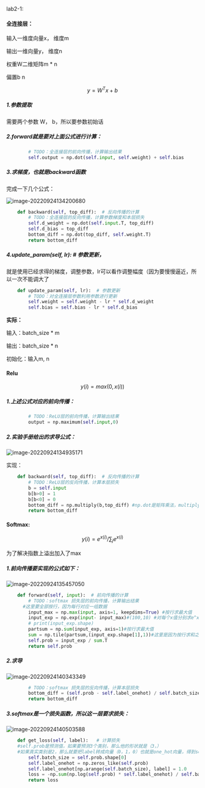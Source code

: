 lab2-1:

#### 全连接层：

输入一维度向量x， 维度m

输出一维向量y， 维度n

权重W二维矩阵m * n

偏置b n

$$y=W^T x + b​$$



##### 1.参数提取

需要两个参数 W， b，所以要参数初始话

##### 2.forward就是要对上面公式进行计算：

```python
        # TODO：全连接层的前向传播，计算输出结果
        self.output = np.dot(self.input, self.weight) + self.bias
```

##### 3.求梯度，也就是backward函数

完成一下几个公式：

![image-20220924134200680](/Users/pengruiying/Desktop/github/DlLearn/实验/assets/image-20220924134200680.png)

```python
    def backward(self, top_diff):  # 反向传播的计算
        # TODO：全连接层的反向传播，计算参数梯度和本层损失
        self.d_weight = np.dot(self.input.T, top_diff)
        self.d_bias = top_diff
        bottom_diff = np.dot(top_diff, self.weight.T)
        return bottom_diff
```

##### 4.update_param(self, lr):  # 参数更新， 

就是使用已经求得的梯度，调整参数，lr可以看作调整幅度（因为要慢慢逼近，所以一次不能调大了

```python
    def update_param(self, lr):  # 参数更新
        # TODO：对全连接层参数利用参数进行更新
        self.weight = self.weight - lr * self.d_weight
        self.bias = self.bias - lr * self.d_bias
```



**实际：**

输入：batch_size * m

输出：batch_size * n

初始化：输入m, n

#### Relu

$$y(i) = max(0, x(i))$$

##### 1.上述公式对应的前向传播：

```python
        # TODO：ReLU层的前向传播，计算输出结果
        output = np.maximum(self.input,0)
```

##### 2.实验手册给出的求导公式：

![image-20220924134935171](/Users/pengruiying/Desktop/github/DlLearn/实验/assets/image-20220924134935171.png)

实现：

```python
    def backward(self, top_diff):  # 反向传播的计算
        # TODO：ReLU层的反向传播，计算本层损失
        b = self.input
        b[b>0] = 1
        b[b<0] = 0
        bottom_diff = np.multiply(b,top_diff) #np.dot是矩阵乘法，multiply是对应位置相乘
        return bottom_diff
```



#### Softmax:

$$y(i) = e^{x(i)}/ \sum_{j}e^{x(i)}$$

为了解决指数上溢出加入了max

##### 1.前向传播要实现的公式如下：

![image-20220924135457050](/Users/pengruiying/Desktop/github/DlLearn/实验/assets/image-20220924135457050.png)

```python
    def forward(self, input):  # 前向传播的计算
        # TODO：softmax 损失层的前向传播，计算输出结果
      #这里要全部按行，因为每行对应一组数据
        input_max = np.max(input, axis=1, keepdims=True) #按行求最大值
        input_exp = np.exp(input- input_max)#(100,10) #对每个x值分别求e^x
        # print(input_exp.shape)
        partsum = np.sum(input_exp, axis=1)#按行求最大值
        sum = np.tile(partsum,(input_exp.shape[1],1))#这里是因为按行求和之后，part_sum和input_exp的形状不一样，所以要对partsum进行复制
        self.prob = input_exp / sum.T
        return self.prob
```

##### 2.求导

![image-20220924140343349](/Users/pengruiying/Desktop/github/DlLearn/实验/assets/image-20220924140343349.png)

```python
        # TODO：softmax 损失层的反向传播，计算本层损失
        bottom_diff = (self.prob - self.label_onehot) / self.batch_size
        return bottom_diff
```

##### 3.softmax是一个损失函数，所以这一层要求损失：

![image-20220924140503588](/Users/pengruiying/Desktop/github/DlLearn/实验/assets/image-20220924140503588.png)

```python
    def get_loss(self, label):   # 计算损失
    #self.prob是预测值，如果要预测3个类别，那么他的形状就是（3，）
    #如果真实类别是2，那么就要把label转成向量（0，1，0）也就是one_hot向量，得到self.label_onehot
        self.batch_size = self.prob.shape[0]
        self.label_onehot = np.zeros_like(self.prob)
        self.label_onehot[np.arange(self.batch_size), label] = 1.0
        loss = -np.sum(np.log(self.prob) * self.label_onehot) / self.batch_size
        return loss
```



